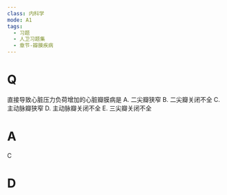 ```yaml
---
class: 内科学
mode: A1
tags:
  - 习题
  - 人卫习题集
  - 章节-瓣膜疾病
---
```


# Q
直接导致心脏压力负荷增加的心脏瓣膜病是
A. 二尖瓣狭窄 
B. 二尖瓣关闭不全
C. 主动脉瓣狭窄 
D. 主动脉瓣关闭不全
E. 三尖瓣关闭不全
# A
C
# D
